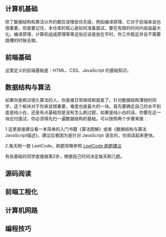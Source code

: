 ## 计算机基础
除了数据结构和算法以外的都应该降低优先级，例如编译原理，它对于前端来说也很重要，但是要记住，本仓库的核心是如何准备面试，要在有限的时间内收益最大化。编译原理，计算机组成原理等等这些应该是放在平时，你工作稳定并且不需要跳槽的时候去做。

## 前端基础
这里定义的前端基础是：HTML、CSS、JavaScript 的基础知识。


## 数据结构与算法
如果你是刷过很久算法的人，你直接日常继续刷就是了。针对数据结构薄弱的同学，这个板块对于你来说很重要，难度也是最大的一块。首先要确定自己的水平到底是纯小白，还是有点基础但是没有怎么刷过题，如果是纯小白的话，你要在这一块应付面试，你必须得先扫一遍数据结构的基础。可以按照两个步骤来做：

1.这里直接建议看一本简单的入门书籍《算法图解》或者《数据结构与算法JavaScript描述》，建议后者因为是针对 JavaScript 语言的，你阅读起来更快。

2.每天刷一题 LeetCode，刷题攻略参照 [LeetCode 刷题建议]()

有些基础的同学直接做第2步，根据自己时间决定每天刷几题。


## 源码阅读


## 前端工程化



## 计算机网路


## 编程技巧
